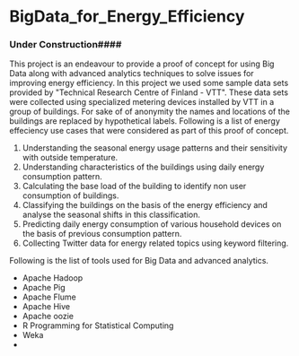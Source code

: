 BigData_for_Energy_Efficiency
=============================
### Under Construction####

This project is an endeavour to provide a proof of concept for using Big Data along with advanced analytics techniques to solve issues for improving energy efficiency. In this project we used some sample data sets provided by "Technical Research Centre of Finland - VTT". These data sets were collected using specialized metering devices installed by VTT in a group of buildings. For sake of of anonymity the names and locations of the buildings are replaced by hypothetical labels. Following is a list of energy effeciency use cases that were considered as part of this proof of concept.

1. Understanding the seasonal energy usage patterns and their sensitivity with outside temperature.
2. Understanding characteristics of the buildings using daily energy consumption pattern.
3. Calculating the base load of the building to identify non user consumption of buildings.
4. Classifying the buildings on the basis of the energy efficiency and analyse the seasonal shifts in this classification.
5. Predicting daily energy consumption of various household devices on the basis of previous consumption pattern.
6. Collecting Twitter data for energy related topics using keyword filtering. 



Following is the list of tools used for Big Data and advanced analytics.

* Apache Hadoop
* Apache Pig 
* Apache Flume
* Apache Hive
* Apache oozie
* R Programming for Statistical Computing
* Weka 
*

